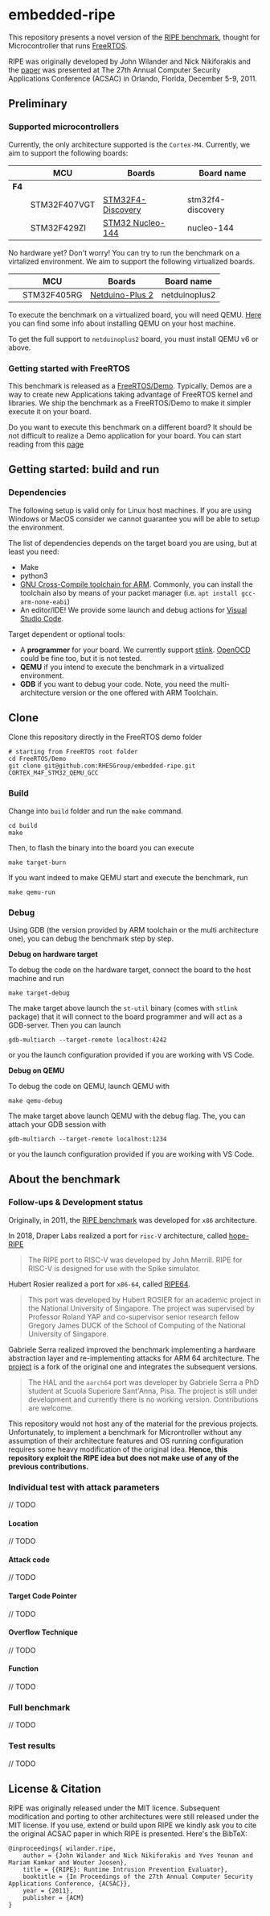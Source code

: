 # embedded-ripe

This repository presents a novel version of the [RIPE benchmark](https://github.com/johnwilander/RIPE), thought for Microcontroller that runs [FreeRTOS](https://www.freertos.org/).

RIPE was originally developed by John Wilander and Nick Nikiforakis and the [paper](papers/ripe_paper.pdf) was presented at The 27th Annual Computer Security Applications Conference (ACSAC) in Orlando, Florida, December 5-9, 2011.

## Preliminary
### Supported microcontrollers

Currently, the only architecture supported is the `Cortex-M4`. Currently, we aim to support the following boards:

&nbsp; | MCU          | Boards                                                                              | Board name
-------|--------------|-------------------------------------------------------------------------------------|---
**F4** | &nbsp;       | &nbsp;                                                                              | &nbsp;
&nbsp; | STM32F407VGT | [STM32F4-Discovery](https://www.st.com/en/evaluation-tools/stm32f4discovery.html)   | stm32f4-discovery
&nbsp; | STM32F429ZI  | [STM32 Nucleo-144](https://www.st.com/en/evaluation-tools/nucleo-f429zi.html)       | nucleo-144

No hardware yet? Don't worry! 
You can try to run the benchmark on a virtalized environment. We aim to support the following virtualized boards.

&nbsp; | MCU          | Boards                                                                              | Board name
-------|--------------|-------------------------------------------------------------------------------------|---
&nbsp; | STM32F405RG  | [Netduino-Plus 2](https://www.sparkfun.com/products/retired/11608)                  | netduinoplus2

To execute the benchmark on a virtualized board, you will need QEMU. 
[Here](https://www.freertos.org/install-and-start-qemu-emulator/) you can find some info about installing QEMU on your host machine.

To get the full support to `netduinoplus2` board, you must install QEMU v6 or above.

### Getting started with FreeRTOS 

This benchmark is released as a [FreeRTOS/Demo](https://www.freertos.org/a00102.html). Typically, Demos are a way to create new Applications taking advantage of FreeRTOS kernel and libraries. We ship the benchmark as a FreeRTOS/Demo to make it simpler execute it on your board.

Do you want to execute this benchmark on a different board? It should be not difficult to realize a Demo application for your board. You can start reading from this [page](https://www.freertos.org/a00090.html)

## Getting started: build and run
### Dependencies

The following setup is valid only for Linux host machines. If you are using Windows or MacOS consider we cannot guarantee you will be able to setup the environment.

The list of dependencies depends on the target board you are using, but at least you need:
- Make
- python3
- [GNU Cross-Compile toolchain for ARM](https://developer.arm.com/open-source/gnu-toolchain/gnu-rm/downloads). Commonly, you can install the toolchain also by means of your packet manager (i.e. `apt install gcc-arm-none-eabi`)
- An editor/IDE! We provide some launch and debug actions for [Visual Studio Code](https://code.visualstudio.com/).

Target dependent or optional tools:
- A **programmer** for your board. We currently support [stlink](https://github.com/texane/stlink). [OpenOCD](http://openocd.org/) could be fine too, but it is not tested.
- **QEMU** if you intend to execute the benchmark in a virtualized environment.
- **GDB** if you want to debug your code. Note, you need the multi-architecture version or the one offered with ARM Toolchain.

## Clone

Clone this repository directly in the FreeRTOS demo folder

```
# starting from FreeRTOS root folder
cd FreeRTOS/Demo
git clone git@github.com:RHESGroup/embedded-ripe.git CORTEX_M4F_STM32_QEMU_GCC
```

### Build

Change into `build` folder and run the `make` command.

```
cd build
make
```

Then, to flash the binary into the board you can execute

```
make target-burn
```

If you want indeed to make QEMU start and execute the benchmark, run

```
make qemu-run
```

### Debug

Using GDB (the version provided by ARM toolchain or the multi architecture one), you can debug the benchmark step by step.

**Debug on hardware target**

To debug the code on the hardware target, connect the board to the host machine and run

```
make target-debug
```

The make target above launch the `st-util` binary (comes with `stlink` package) that it will connect to the board programmer and will act as a GDB-server. Then you can launch

```
gdb-multiarch --target-remote localhost:4242
```

or you the launch configuration provided if you are working with VS Code.

**Debug on QEMU**

To debug the code on QEMU, launch QEMU with

```
make qemu-debug
```

The make target above launch QEMU with the debug flag. The, you can attach your GDB session with

```
gdb-multiarch --target-remote localhost:1234
```

or you the launch configuration provided if you are working with VS Code.

## About the benchmark

### Follow-ups & Development status

Originally, in 2011, the [RIPE benchmark](https://github.com/johnwilander/RIPE) was developed for `x86` architecture. 

In 2018, Draper Labs realized a port for `risc-V` architecture, called [hope-RIPE](https://github.com/draperlaboratory/hope-RIPE)

> The RIPE port to RISC-V was developed by John Merrill. RIPE for RISC-V is designed for use with the Spike simulator.

Hubert Rosier realized a port for `x86-64`, called [RIPE64](https://github.com/hrosier/ripe64).

> This port was developed by Hubert ROSIER for an academic project in the National University of Singapore. The project was supervised by Professor Roland YAP and co-supervisor senior research fellow Gregory James DUCK of the School of Computing of the National University of Singapore.

Gabriele Serra realized improved the benchmark implementing a hardware abstraction layer and re-implementing attacks for ARM 64 architecture. The [project](https://github.com/gabriserra/RIPE) is a fork of the original one and integrates the subsequent versions.

> The HAL and the `aarch64` port was developer by Gabriele Serra a PhD student at Scuola Superiore Sant'Anna, Pisa. The project is still under development and currently there is no working version. Contributions are welcome.

This repository would not host any of the material for the previous projects. Unfortunately, to implement a benchmark for Microntroller without any assumption of their architecture features and OS running configuration requires some heavy modification of the original idea. **Hence, this repository exploit the RIPE idea but does not make use of any of the previous contributions.**


### Individual test with attack parameters

// TODO
#### Location

// TODO

#### Attack code

// TODO

#### Target Code Pointer

// TODO

#### Overflow Technique

// TODO

#### Function

// TODO
### Full benchmark

// TODO

### Test results

// TODO

## License & Citation

RIPE was originally released under the MIT licence. Subsequent modification and porting to other architectures were still released under the MIT license.
If you use, extend or build upon RIPE we kindly ask you to cite the original ACSAC paper in which RIPE is presented. Here's the BibTeX:

```
@inproceedings{ wilander.ripe,
    author = {John Wilander and Nick Nikiforakis and Yves Younan and Mariam Kamkar and Wouter Joosen},
    title = {{RIPE}: Runtime Intrusion Prevention Evaluator},
    booktitle = {In Proceedings of the 27th Annual Computer Security Applications Conference, {ACSAC}},
    year = {2011},
    publisher = {ACM}
}
```